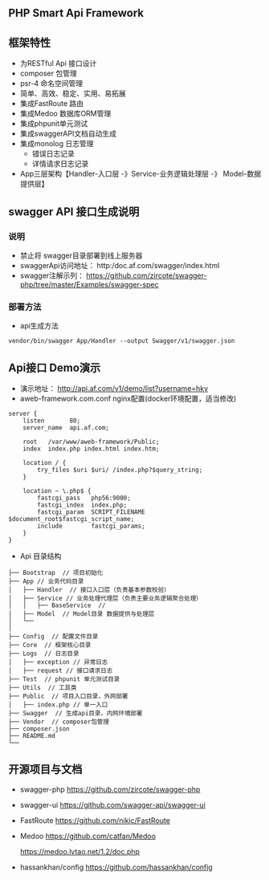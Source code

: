 ## PHP Smart Api Framework

## 框架特性

- 为RESTful Api 接口设计
- composer 包管理
- psr-4 命名空间管理
- 简单、高效、稳定、实用、易拓展
- 集成FastRoute 路由
- 集成Medoo 数据库ORM管理
- 集成phpunit单元测试
- 集成swaggerAPI文档自动生成
- 集成monolog 日志管理
    - 错误日志记录
    - 详情请求日志记录
- App三层架构【Handler-入口层 -》Service-业务逻辑处理层 -》 Model-数据提供层】


## swagger API 接口生成说明
### 说明
- 禁止将 swagger目录部署到线上服务器
- swaggerApi访问地址： http:/doc.af.com/swagger/index.html
- swagger注解示列： https://github.com/zircote/swagger-php/tree/master/Examples/swagger-spec
### 部署方法
- api生成方法

```vendor/bin/swagger App/Handler --output Swagger/v1/swagger.json```

## Api接口 Demo演示
- 演示地址： http://api.af.com/v1/demo/list?username=hky
- aweb-framework.com.conf nginx配置(docker环境配置，适当修改)

```
server {
	listen       80;
	server_name  api.af.com;

	root   /var/www/aweb-framework/Public;
	index  index.php index.html index.htm;

	location / {
		try_files $uri $uri/ /index.php?$query_string;
	}

	location ~ \.php$ {
		fastcgi_pass   php56:9000;
		fastcgi_index  index.php;
		fastcgi_param  SCRIPT_FILENAME  $document_root$fastcgi_script_name;
		include        fastcgi_params;
	}
}
```
- Api 目录结构

```
├── Bootstrap  // 项目初始化
├── App // 业务代码目录
│   ├── Handler  // 接口入口层（负责基本参数校验）
│   ├── Service // 业务处理代理层（负责主要业务逻辑聚合处理）
│   │   ├── BaseService  // 
│   ├── Model  // Model目录 数据提供与处理层
│   └──
│ 
├── Config  // 配置文件目录
├── Core  // 框架核心目录
├── Logs  // 日志目录
│   ├── exception // 异常日志
│   ├── request // 接口请求日志
├── Test  // phpunit 单元测试目录
├── Utils  // 工具类
├── Public  // 项目入口目录，外网部署
│   ├── index.php // 单一入口
├── Swagger  // 生成api目录，内网环境部署
├── Vendor  // composer包管理
├── composer.json
├── README.md
└──  
```

## 开源项目与文档
- swagger-php https://github.com/zircote/swagger-php
- swagger-ui https://github.com/swagger-api/swagger-ui
- FastRoute https://github.com/nikic/FastRoute
- Medoo 
    https://github.com/catfan/Medoo
    
    https://medoo.lvtao.net/1.2/doc.php
- hassankhan/config https://github.com/hassankhan/config